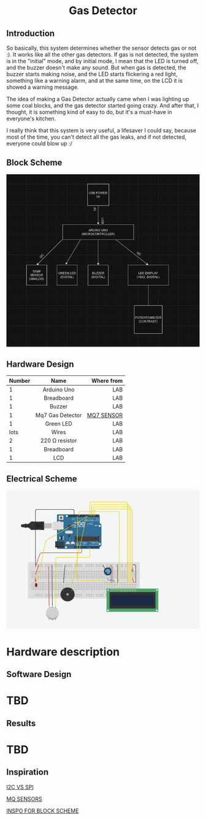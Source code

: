 <h1 align = "center" > Gas Detector </h1>

<p>
<h2>Introduction</h2>
So basically, this system determines whether the sensor detects gas or not :).
It works like all the other gas detectors. If gas is not detected, the system is in the "initial" mode, and by initial mode, I mean that the LED is turned off, and the buzzer doesn't make any sound.
But when gas is detected, the buzzer starts making noise, and the LED starts flickering a red light, something like a warning alarm, and at the same time, on the LCD it is showed a warning message.

<p> </p> 
The idea of making a Gas Detector actually came when I was lighting up some coal blocks, and the gas detector started going crazy. And after that, I thought, it is something kind of easy to do, but it's a must-have in everyone's kitchen. 

<p> </p> 
I really think that this system is very useful, a lifesaver I could say, because most of the time, you can't detect all the gas leaks, and if not detected, everyone could blow up :/
</p>


<p>
<h2>Block Scheme</h2>
  
![alt text](https://github.com/slowdrop112/Robotics/blob/main/Photos/block_scheme.png)
  
</p>


<p>
<h2>Hardware Design</h2>

| Number  | Name | Where from |
| :--- | :---: | ---: |
| 1  | Arduino Uno  | LAB |
| 1  | Breadboard  | LAB |
| 1  | Buzzer | LAB| 
| 1  | Mq7 Gas Detector  | [MQ7 SENSOR](https://www.sigmanortec.ro/Senzor-Gaz-MQ-7-Monoxid-carbon-p126101575) |
| 1  | Green LED  | LAB |
| lots  | Wires  | LAB |
| 2  | 220 Ω resistor  | LAB |
| 1  | Breadboard  | LAB | 
| 1  | LCD  | LAB |


<h2>Electrical Scheme</h2>

![alt text](https://github.com/slowdrop112/Robotics/blob/main/Photos/scheme.png)

# Hardware description



</p>


<p>
<h2>Software Design</h2>
  <h1>TBD</h1>
</p>



<p>
<h2>Results</h2>
  <h1>TBD</h1>
</p>


<p>
<h2>Inspiration</h2>
  
[I2C VS SPI](https://forum.arduino.cc/t/spi-vs-i2c-display-interface/527963)

[MQ SENSORS](https://robocraze.com/blogs/post/mq-series-gas-sensor)

[INSPO FOR BLOCK SCHEME](https://docs.google.com/drawings/d/1UpxRyJNfczJHhNRvWdeb5kh_7IEUy5173odk93W_GSA/edit)

</p>



